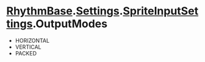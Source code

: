 # [RhythmBase](../namespaces.md).[Settings](../namespace/Settings.md).[SpriteInputSettings](../class/SpriteInputSettings.md).OutputModes  
  
- HORIZONTAL  
- VERTICAL  
- PACKED  